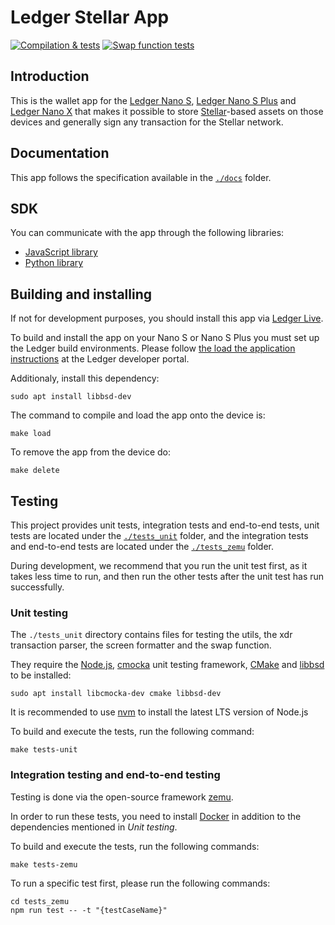 # Ledger Stellar App

[![Compilation & tests](https://github.com/LedgerHQ/app-stellar/actions/workflows/ci-workflow.yml/badge.svg?branch=develop)](https://github.com/LedgerHQ/app-stellar/actions/workflows/ci-workflow.yml)
[![Swap function tests](https://github.com/LedgerHQ/app-stellar/actions/workflows/swap-ci-workflow.yml/badge.svg?branch=develop)](https://github.com/LedgerHQ/app-stellar/actions/workflows/swap-ci-workflow.yml)

## Introduction

This is the wallet app for the [Ledger Nano S](https://shop.ledger.com/products/ledger-nano-s), [Ledger Nano S Plus](https://shop.ledger.com/pages/ledger-nano-s-plus) and [Ledger Nano X](https://shop.ledger.com/pages/ledger-nano-x) that makes it possible to store [Stellar](https://www.stellar.org/)-based assets on those devices and generally sign any transaction for the Stellar network.

## Documentation

This app follows the specification available in the [`./docs`](./docs/) folder.

## SDK

You can communicate with the app through the following libraries:

- [JavaScript library](https://github.com/LedgerHQ/ledger-live/blob/develop/libs/ledgerjs/packages/hw-app-str/README.md)
- [Python library](https://github.com/overcat/strledger)

## Building and installing

If not for development purposes, you should install this app via [Ledger Live](https://www.ledger.com/ledger-live).

To build and install the app on your Nano S or Nano S Plus you must set up the Ledger build environments. Please follow [the load the application instructions](https://developers.ledger.com/docs/nano-app/load/) at the Ledger developer portal.

Additionaly, install this dependency:

```shell
sudo apt install libbsd-dev
```

The command to compile and load the app onto the device is:

```shell
make load
```

To remove the app from the device do:

```shell
make delete
```

## Testing

This project provides unit tests, integration tests and end-to-end tests, unit tests are located under the [`./tests_unit`](./tests_unit) folder, and the integration tests and end-to-end tests are located under the [`./tests_zemu`](./tests_zemu) folder. 

During development, we recommend that you run the unit test first, as it takes less time to run, and then run the other tests after the unit test has run successfully.

### Unit testing

The `./tests_unit` directory contains files for testing the utils, the xdr transaction parser, the screen formatter and the swap function.

They require the [Node.js](https://nodejs.org/), [cmocka](https://cmocka.org/) unit testing framework, [CMake](https://cmake.org/) and [libbsd](https://libbsd.freedesktop.org/wiki/) to be installed:

```shell
sudo apt install libcmocka-dev cmake libbsd-dev
```

It is recommended to use [nvm](https://github.com/nvm-sh/nvm) to install the latest LTS version of Node.js

To build and execute the tests, run the following command:

```shell
make tests-unit
```

### Integration testing and end-to-end testing
Testing is done via the open-source framework [zemu](https://github.com/Zondax/zemu).

In order to run these tests, you need to install [Docker](https://www.docker.com/) in addition to the dependencies mentioned in *Unit testing*.

To build and execute the tests, run the following commands:

```shell
make tests-zemu
```

To run a specific test first, please run the following commands:

```shell
cd tests_zemu
npm run test -- -t "{testCaseName}"
```
